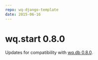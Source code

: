```yaml
---
repo: wq-django-template
date: 2015-06-16
---
```


# wq.start 0.8.0

Updates for compatibility with [wq.db 0.8.0](./wq.db-0.8.0.md).
